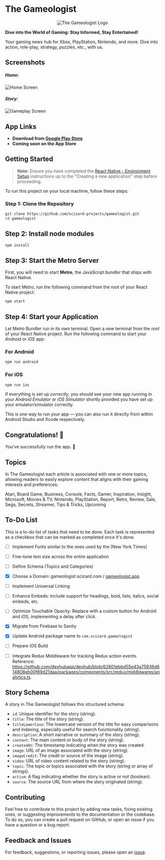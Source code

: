 # The Gameologist

<div align="center">
  <img src="https://play-lh.googleusercontent.com/qA-PQEzpyVG1ocapP5I-ptaZXW52Qd4yKsUPPxIpemh2V_K64B3Lm6q_p2g_ddyn7QQ=w100-h200-rw" alt="The Gameologist Logo">
</div>

**Dive into the World of Gaming: Stay Informed, Stay Entertained!**

Your gaming news hub for Xbox, PlayStation, Nintendo, and more. Dive into action, role-play, strategy, puzzles, etc., with us.

## Screenshots

##### Home:

![Home Screen](https://play-lh.googleusercontent.com/9uxNbZhm1rBG_fWjmLGNlseaCrGNb271T2oyghvXa0Sr0OeQ2UjdpscCzmgl9kNgsUl6=w526-h296-rw)

##### Story:

![Gameplay Screen](https://play-lh.googleusercontent.com/z0BynaAFtSNYAnkvmGPXfdMYixBQBgfqmMybVn4R5ZdOvZRDK3nXevgajqk9pz8Y1Qe1=w526-h296-rw)

## App Links

- **Download from [Google Play Store](https://play.google.com/store/apps/details?id=com.newslogist.gameologist)**
- **Coming soon on the App Store**

## Getting Started

> **Note**: Ensure you have completed the [React Native - Environment Setup](https://reactnative.dev/docs/environment-setup) instructions up to the "Creating a new application" step before proceeding.

To run this project on your local machine, follow these steps:

### Step 1: Clone the Repository

```bash
git clone https://github.com/scizard-projects/gameologist.git
cd gameologist
```

## Step 2: Install node modules

```bash
npm install
```

## Step 3: Start the Metro Server

First, you will need to start **Metro**, the JavaScript _bundler_ that ships _with_ React Native.

To start Metro, run the following command from the _root_ of your React Native project:

```bash
npm start
```

## Step 4: Start your Application

Let Metro Bundler run in its _own_ terminal. Open a _new_ terminal from the _root_ of your React Native project. Run the following command to start your _Android_ or _iOS_ app:

### For Android

```bash
npm run android
```

### For iOS

```bash
npm run ios
```

If everything is set up _correctly_, you should see your new app running in your _Android Emulator_ or _iOS Simulator_ shortly provided you have set up your emulator/simulator correctly.

This is one way to run your app — you can also run it directly from within Android Studio and Xcode respectively.

## Congratulations! :tada:

You've successfully run the app. :partying_face:

## Topics

In The Gameologist each article is associated with one or more topics, allowing readers to easily explore content that aligns with their gaming interests and preferences:

Atari, Board Game, Business, Console, Facts, Gamer, Inspiration, Insight, Microsoft, Movies & TV, Nintendo, PlayStation, Report, Retro, Review, Sale, Sega, Secrets, Streamer, Tips & Tricks, Upcoming

## To-Do List

This is a to-do list of tasks that need to be done. Each task is represented as a checkbox that can be marked as completed once it's done.

- [ ] Implement Fonts similar to the ones used by the [New York Times]

- [ ] Fine-tune text size across the entire application

- [ ] Define Schema (Topics and Categories)

- [x] Choose a Domain: gameologist.scizard.com / [gameologist.app](https://www.gameologist.app/)

- [ ] Implement Universal Linking

- [ ] Enhance Embeds: Include support for headings, bold, lists, italics, social embeds, etc.

- [ ] Optimize Touchable Opacity: Replace with a custom button for Android and iOS, implementing a delay after click.

- [x] Migrate from Firebase to Sanity

- [x] Update Android package name to `com.scizard.gameologist`

- [ ] Prepare iOS Build

- [ ] Integrate Redux Middleware for tracking Redux action events. Reference: https://github.com/devhubapp/devhub/blob/62601ebbd55e43a75936d614808eb00f89d21daa/packages/components/src/redux/middlewares/analytics.ts.

## Story Schema

A story in The Gameologist follows this structured schema:

- `id`: Unique identifier for the story (string).
- `title`: The title of the story (string).
- `titleLowerCase`: The lowercase version of the title for easy comparisons and indexing, especially useful for search functionality (string).
- `description`: A short narrative or summary of the story (string).
- `content`: The main content or body of the story (string).
- `createdAt`: The timestamp indicating when the story was created.
- `image`: URL of an image associated with the story (string).
- `imageCredit`: The credit or source of the image (string).
- `video`: URL of video content related to the story (string).
- `topic`: The topic or topics associated with the story (string or array of strings).
- `active`: A flag indicating whether the story is active or not (boolean).
- `source`: The source URL from where the story originated (string).

## Contributing

Feel free to contribute to this project by adding new tasks, fixing existing ones, or suggesting improvements to the documentation or the codebase. To do so, you can create a pull request on GitHub, or open an issue if you have a question or a bug report.

## Feedback and Issues

For feedback, suggestions, or reporting issues, please open an [issue](https://github.com/scizard-projects/gameologist.git/issues).
